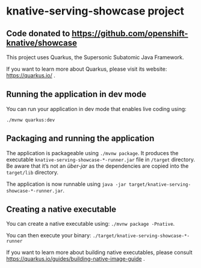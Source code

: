 # knative-serving-showcase project

## Code donated to https://github.com/openshift-knative/showcase

This project uses Quarkus, the Supersonic Subatomic Java Framework.

If you want to learn more about Quarkus, please visit its website: https://quarkus.io/ .

## Running the application in dev mode

You can run your application in dev mode that enables live coding using:
```
./mvnw quarkus:dev
```

## Packaging and running the application

The application is packageable using `./mvnw package`.
It produces the executable `knative-serving-showcase-*-runner.jar` file in `/target` directory.
Be aware that it’s not an _über-jar_ as the dependencies are copied into the `target/lib` directory.

The application is now runnable using `java -jar target/knative-serving-showcase-*-runner.jar`.

## Creating a native executable

You can create a native executable using: `./mvnw package -Pnative`.

You can then execute your binary: `./target/knative-serving-showcase-*-runner`

If you want to learn more about building native executables, please consult https://quarkus.io/guides/building-native-image-guide .
